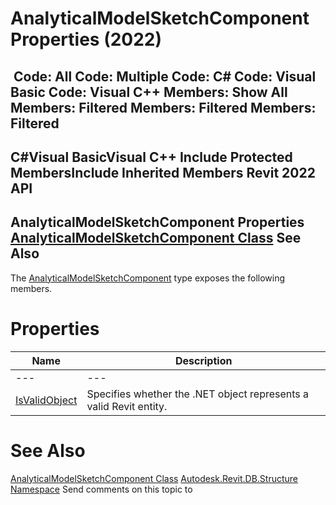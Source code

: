 # AnalyticalModelSketchComponent Properties (2022)

﻿
 Code: All Code: Multiple Code: C# Code: Visual Basic Code: Visual C++  Members: Show All Members: Filtered Members: Filtered Members: Filtered   
---  
C#Visual BasicVisual C++
Include Protected MembersInclude Inherited Members
Revit 2022 API  
---  
AnalyticalModelSketchComponent Properties  
[AnalyticalModelSketchComponent Class](f73ce380-46d4-2bfa-84b2-33e67ea77afd.md "AnalyticalModelSketchComponent Class") See Also  
---  
The [AnalyticalModelSketchComponent](f73ce380-46d4-2bfa-84b2-33e67ea77afd.md "AnalyticalModelSketchComponent Class") type exposes the following members.
# Properties
| Name | Description |
| --- | --- |
| --- | --- | --- |
| [IsValidObject](123b29ca-2d45-d616-85de-0d896ddd2ac7.md "IsValidObject Property") | Specifies whether the .NET object represents a valid Revit entity. |

# See Also
[AnalyticalModelSketchComponent Class](f73ce380-46d4-2bfa-84b2-33e67ea77afd.md "AnalyticalModelSketchComponent Class")
[Autodesk.Revit.DB.Structure Namespace](d586b341-f687-9d90-e96d-255806b7d4fc.md "Autodesk.Revit.DB.Structure Namespace")
Send comments on this topic to 